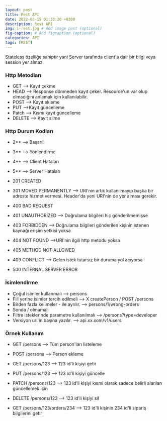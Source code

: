 ```yaml
---
layout: post
title: Rest API
date: 2022-08-15 01:33:20 +0300
description: Rest API
img: i-rest.jpg # Add image post (optional)
fig-caption: # Add figcaption (optional)
categories: API
tags: [REST]
---
```



Stateless özelliğe sahiptir yani Server tarafında client'a dair bir bilgi veya session yer almaz.


### Http Metodları

* GET   --> Kayıt çekme
* HEAD  --> Response dönmeden kayıt çeker. Resource'un var olup olmadığını anlamak için kullanılabilir.
* POST  --> Kayıt ekleme
* PUT   -->Kayıt güncelleme
* Patch  --> Kısmı kayıt güncelleme 
* DELETE --> Kayıt silme


### Http Durum Kodları

* 2** --> Başarılı
* 3** --> Yönlendirme
* 4** --> Client Hataları
* 5** --> Server Hataları


* 201 CREATED
* 301 MOVED PERMANENTLY --> URI'nin artık kullanılmayıp başka bir adreste hizmet vermesi. Header'da yeni URI'nin de yer alması gerekir.
* 400 BAD REQUEST
* 401 UNAUTHORİZED --> Doğrulama bilgileri hiç gönderilmemişse
* 403 FORBIDDEN   --> Doğrulama bilgileri gönderilen kişinin istenen kaynağı erişim yetkisi yoksa
* 404 NOT FOUND       -->URI'nin ilgili http metodu yoksa
* 405 METHOD NOT ALLOWED
* 409 CONFLICT --> Gelen istek tutarsız bir duruma yol açıyorsa
* 500 INTERNAL SERVER ERROR



### İsimlendirme

* Çoğul isimler kullanmalı --> persons
* Fiil yerine isimler tercih edilmeli --> X createPerson / POST /persons
* Birden fazla kelimeler - ile ayrılır. --> persons/1/wrong-orders
* Sonda / olmamalı
* Filtre isteklerinde parametre kullanılmalı --> /persons?type=developer
* Versiyon url'in başına yazılır. --> api.xx.xom/v1/users


### Örnek Kullanım

* GET     /persons    --> Tüm person'ları listeleme
* POST    /persons    --> Person ekleme

* GET     /persons/123      --> 123 id'li kişiyi getir
* PUT     /persons/123      --> 123 id'li kişiyi güncelle
* PATCH   /persons/123      --> 123 id'li kişiyi kısmi olarak sadece belirli alanları güncellemek için 
* DELETE  /persons/123      --> 123 id'li kişiyi sil



* GET     /persons/123/orders/234     --> 123 id'li kişinin 234 id'li sipariş bilgilerini getir

